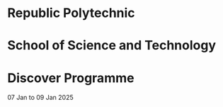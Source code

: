 # Republic Polytechnic
# School of Science and Technology
# Discover Programme

07 Jan to 09 Jan 2025
